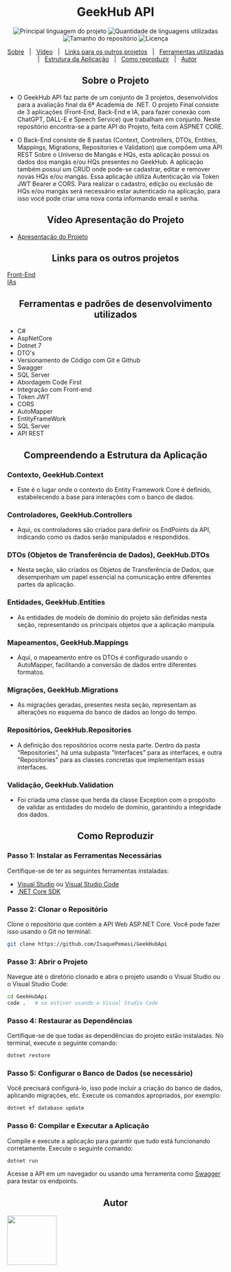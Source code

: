 <h1 align="center">GeekHub API</h1>

<p align="center">
  <img alt="Principal linguagem do projeto" src="https://img.shields.io/github/languages/top/IsaquePemasi/GeekHubApi?color=56BEB8">

  <img alt="Quantidade de linguagens utilizadas" src="https://img.shields.io/github/languages/count/IsaquePemasi/GeekHubApi?color=56BEB8">

  <img alt="Tamanho do repositório" src="https://img.shields.io/github/repo-size/IsaquePemasi/GeekHubApi?color=56BEB8">

  <img alt="Licença" src="https://img.shields.io/github/license/IsaquePemasi/GeekHubApi?color=56BEB8">
</p>

<p align="center">
  <a href="#sobre-o-projeto">Sobre</a> &#xa0; | &#xa0;  
  <a href="#vídeo-apresentação-do-projeto">Vídeo</a> &#xa0; | &#xa0;
  <a href="#links-para-os-outros-projetos">Links para os outros projetos</a> &#xa0; | &#xa0;
  <a href="#ferramentas-e-padrões-de-desenvolvimento-utilizados">Ferramentas utilizadas</a> &#xa0; | &#xa0;
  <a href="#compreendendo-a-estrutura-da-aplicação">Estrutura da Aplicação</a> &#xa0; | &#xa0;
  <a href="#como-reproduzir">Como reproduzir</a> &#xa0; | &#xa0;
  <a href="#autor" target="_blank">Autor</a>
</p>

<h2 align="center">Sobre o Projeto</h2> 

- O GeekHub API faz parte de um conjunto de 3 projetos, desenvolvidos para a avaliação final da 6ª Academia de .NET. O projeto Final consiste de 3 aplicações (Front-End, Back-End e IA, para fazer conexão com ChatGPT, DALL-E e Speech Service) que trabalham em conjunto. Neste repositório encontra-se a parte API do Projeto, feita com ASPNET CORE.

- O Back-End consiste de 8 pastas (Context, Controllers, DTOs, Entities, Mappings, Migrations, Repositories e Validation) que compõem uma API REST Sobre o Universo de Mangás e HQs, esta aplicação possui os dados dos mangás e/ou HQs presentes no GeekHub. A aplicação também possui um CRUD onde pode-se cadastrar, editar e remover novas HQs e/ou mangás. Essa aplicação utiliza Autenticação via Token JWT Bearer e CORS. Para realizar o cadastro, edição ou exclusão de HQs e/ou mangás será necessário estar autenticado na aplicação, para isso você  pode criar uma nova conta informando email e senha.
  
<h2 align="center">Vídeo Apresentação do Projeto</h2>

- [Apresentação do Projeto]()

<h2 align="center">Links para os outros projetos</h2>

[Front-End](https://github.com/IsaquePemasi/GeekHub)
</br>
[IAs](https://github.com/IsaquePemasi/GeekHubIA)

<h2 align="center">Ferramentas e padrões de desenvolvimento utilizados</h2>

- C#
- AspNetCore
- Dotnet 7
- DTO's
- Versionamento de Código com Git e Github
- Swagger
- SQL Server
- Abordagem Code First
- Integração com Front-end
- Token JWT
- CORS
- AutoMapper 
- EntityFrameWork
- SQL Server
- API REST

<h2 align="center">Compreendendo a Estrutura da Aplicação</h2>

### Contexto, GeekHub.Context
- Este é o lugar onde o contexto do Entity Framework Core é definido, estabelecendo a base para interações com o banco de dados.

### Controladores, GeekHub.Controllers
- Aqui, os controladores são criados para definir os EndPoints da API, indicando como os dados serão manipulados e respondidos.

### DTOs (Objetos de Transferência de Dados), GeekHub.DTOs
- Nesta seção, são criados os Objetos de Transferência de Dados, que desempenham um papel essencial na comunicação entre diferentes partes da aplicação.

### Entidades, GeekHub.Entities
- As entidades de modelo de domínio do projeto são definidas nesta seção, representando os principais objetos que a aplicação manipula.

### Mapeamentos, GeekHub.Mappings
- Aqui, o mapeamento entre os DTOs é configurado usando o AutoMapper, facilitando a conversão de dados entre diferentes formatos.

### Migrações, GeekHub.Migrations
- As migrações geradas, presentes nesta seção, representam as alterações no esquema do banco de dados ao longo do tempo.

### Repositórios, GeekHub.Repositories
- A definição dos repositórios ocorre nesta parte. Dentro da pasta "Repositories", há uma subpasta "Interfaces" para as interfaces, e outra "Repositories" para as classes concretas que implementam essas interfaces.

### Validação, GeekHub.Validation
- Foi criada uma classe que herda da classe Exception com o propósito de validar as entidades do modelo de domínio, garantindo a integridade dos dados.
<h2 align="center">Como Reproduzir</h2>

### Passo 1: Instalar as Ferramentas Necessárias

Certifique-se de ter as seguintes ferramentas instaladas:

- [Visual Studio](https://visualstudio.microsoft.com/pt-br/downloads/) ou [Visual Studio Code](https://code.visualstudio.com/)
- [.NET Core SDK](https://dotnet.microsoft.com/download)

### Passo 2: Clonar o Repositório

Clone o repositório que contém a API Web ASP.NET Core. Você pode fazer isso usando o Git no terminal:

```bash
git clone https://github.com/IsaquePemasi/GeekHubApi
```

### Passo 3: Abrir o Projeto

Navegue até o diretório clonado e abra o projeto usando o Visual Studio ou o Visual Studio Code:

```bash
cd GeekHubApi
code .   # se estiver usando o Visual Studio Code
```

### Passo 4: Restaurar as Dependências

Certifique-se de que todas as dependências do projeto estão instaladas. No terminal, execute o seguinte comando:

```bash
dotnet restore
```

### Passo 5: Configurar o Banco de Dados (se necessário)

Você precisará configurá-lo, isso pode incluir a criação do banco de dados, aplicando migrações, etc. Execute os comandos apropriados, por exemplo:

```bash
dotnet ef database update
```

### Passo 6: Compilar e Executar a Aplicação

Compile e execute a aplicação para garantir que tudo está funcionando corretamente. Execute o seguinte comando:

```bash
dotnet run
```

Acesse a API em um navegador ou usando uma ferramenta como [Swagger](https://swagger.io/) para testar os endpoints.

<h2 align="center">Autor</h2>
<a href="https://github.com/IsaquePemasi/"><img src="https://avatars.githubusercontent.com/u/76749511?v=4" width=115></a>